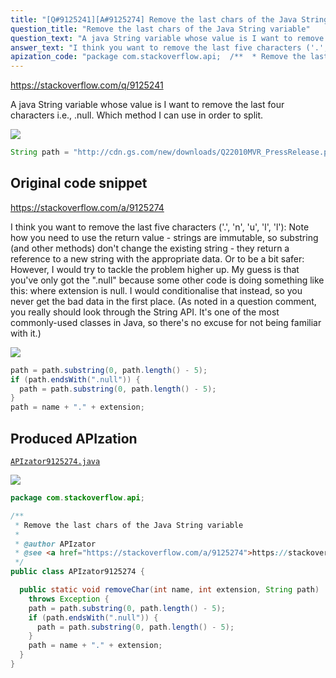 ```yaml
---
title: "[Q#9125241][A#9125274] Remove the last chars of the Java String variable"
question_title: "Remove the last chars of the Java String variable"
question_text: "A java String variable whose value is I want to remove the last four characters i.e., .null. Which method I can use in order to split."
answer_text: "I think you want to remove the last five characters ('.', 'n', 'u', 'l', 'l'): Note how you need to use the return value - strings are immutable, so substring (and other methods) don't change the existing string - they return a reference to a new string with the appropriate data. Or to be a bit safer: However, I would try to tackle the problem higher up. My guess is that you've only got the \".null\" because some other code is doing something like this: where extension is null. I would conditionalise that instead, so you never get the bad data in the first place. (As noted in a question comment, you really should look through the String API. It's one of the most commonly-used classes in Java, so there's no excuse for not being familiar with it.)"
apization_code: "package com.stackoverflow.api;  /**  * Remove the last chars of the Java String variable  *  * @author APIzator  * @see <a href=\"https://stackoverflow.com/a/9125274\">https://stackoverflow.com/a/9125274</a>  */ public class APIzator9125274 {    public static void removeChar(int name, int extension, String path)     throws Exception {     path = path.substring(0, path.length() - 5);     if (path.endsWith(\".null\")) {       path = path.substring(0, path.length() - 5);     }     path = name + \".\" + extension;   } }"
---
```


https://stackoverflow.com/q/9125241

A java String variable whose value is
I want to remove the last four characters i.e., .null. Which method I can use in order to split.


<div class="code-logo"><img src="/stackoverflow.png" /></div>

```java
String path = "http://cdn.gs.com/new/downloads/Q22010MVR_PressRelease.pdf.null"
```


## Original code snippet

https://stackoverflow.com/a/9125274

I think you want to remove the last five characters (&#x27;.&#x27;, &#x27;n&#x27;, &#x27;u&#x27;, &#x27;l&#x27;, &#x27;l&#x27;):
Note how you need to use the return value - strings are immutable, so substring (and other methods) don&#x27;t change the existing string - they return a reference to a new string with the appropriate data.
Or to be a bit safer:
However, I would try to tackle the problem higher up. My guess is that you&#x27;ve only got the &quot;.null&quot; because some other code is doing something like this:
where extension is null. I would conditionalise that instead, so you never get the bad data in the first place.
(As noted in a question comment, you really should look through the String API. It&#x27;s one of the most commonly-used classes in Java, so there&#x27;s no excuse for not being familiar with it.)

<div class="code-logo"><img src="/stackoverflow.png" /></div>

```java
path = path.substring(0, path.length() - 5);
if (path.endsWith(".null")) {
  path = path.substring(0, path.length() - 5);
}
path = name + "." + extension;
```

## Produced APIzation

[`APIzator9125274.java`](https://github.com/pasqualesalza/apization/raw/main/data/search/APIzator9125274.java)

<div class="code-logo"><img src="/apizator.png" /></div>

```java
package com.stackoverflow.api;

/**
 * Remove the last chars of the Java String variable
 *
 * @author APIzator
 * @see <a href="https://stackoverflow.com/a/9125274">https://stackoverflow.com/a/9125274</a>
 */
public class APIzator9125274 {

  public static void removeChar(int name, int extension, String path)
    throws Exception {
    path = path.substring(0, path.length() - 5);
    if (path.endsWith(".null")) {
      path = path.substring(0, path.length() - 5);
    }
    path = name + "." + extension;
  }
}

```